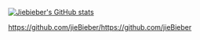 [![Jiebieber's GitHub stats](https://github-readme-stats-git-masterrstaa-rickstaa.vercel.app/api/?username=jiebieber&theme=vue&count_private=true&show_icons=true)](https://github.com/jieBieber)


https://github.com/jieBieber/https://github.com/jieBieber
